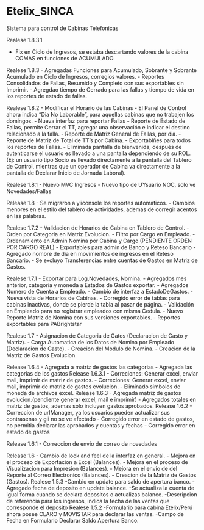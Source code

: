 Etelix_SINCA
============

Sistema para control de Cabinas Telefonicas

Realese 1.8.3.1
- Fix en Ciclo de Ingresos, se estaba descartando valores de la cabina COMAS en funciones de ACUMULADO.
    
Realese 1.8.3
    - Agregadas Funciones para Acumulado, Sobrante y Sobrante Acumulado en Ciclo de Ingresos, corregios valores.
    - Reportes Consolidados de Fallas, Resumido y Completo con sus exportables sin Imprimir.
    - Agregdao tiempo de Cerrado para las fallas y tiempo de vida en los reportes de estado de fallas.

Realese 1.8.2
    - Modificar el Horario de las Cabinas
    - El Panel de Control ahora indica “Dia No Laborable”, para aquellas cabinas que no trabajen los domingos.
    - Nueva interfaz para reportar Fallas
    - Reporte de Estado de Fallas, permite Cerrar el TT, agregar una observación e indicar el destino relacionado a la falla. 
    - Reporte de Matriz General de Fallas, por dia.
    - Reporte de Matriz de Total de TT’s por Cabina.
    - Exportablñes para todos los reportes de Fallas.
    - Eliminada pantalla de bienvenida, después de autenticarse el usuario es llevado a una pantalla dependiendo de su ROL. (Ej: un usuario tipo Socio es llevado directamente a la pantalla del Tablero de Control, mientras que un operador de Cabina va directamente a la pantalla de Declarar Inicio de Jornada Laboral).

Realese 1.8.1
    - Nuevo MVC Ingresos
    - Nuevo tipo de UYsuario NOC, solo ve Novedades/Fallas

Release 1.8
    - Se migraron a yiiconsole los reportes automaticos.
    - Cambios menores en el estilo del tablero de actividades, ademas de corregir acentos en las palabras.

Realese 1.7.2
    - Validacion de Horarios de Cabina en Tablero de Control.
    - Orden por Categoria en Matriz Evolucion.
    - Filtro por Cargo en Empleado.
    - Ordenamiento en Admin Nomina por Cabina y Cargo (PENDIENTE ORDEN POR CARGO REAL)
    - Exportables para admin de Banco y Reteso Bancario
    - Agregado nombre de dia en movimientos de ingresos en el Reteso Bancario.
    - Se excluyo Transferencias entre cuentas de Gastos en Matriz de Gastos.


Realese 1.7.1
    - Exportar para Log,Novedades, Nomina.
    - Agregados mes anterior, categoria y moneda a Estados de Gastos exportar.
    - Agregados Numero de Cuenta a Empleado.
    - Cambio de interfaz a EstadoDeGastos.
    - Nueva vista de Horarios de Cabinas.
    - Corregido error de tablas para cabinas inactivas, donde se pierde la tabla al pasar de página.
    - Validación en Empleado para no registrar empleados con misma Cedula.
    - Nuevo Reporte Matriz de Nomina con sus versiones exportables.
    - Reportes exportables para PABrightstar 


Realese 1.7
    - Asignacion de Categoria de Gatos (Declaracion de Gasto y Matriz).
    - Carga Automatica de los Datos de Nomina por Empleado (Declaracion de Gasto).
    - Creacion del Modulo de Nomina.
    - Creacion de la Matriz de Gastos Evolucion.

Release 1.6.4
    - Agregada a matriz de gastos las categorias
    - Agregada las categorias de los gastos
Release 1.6.3.1
    - Correciones: Generar excel, enviar mail, imprimir de matriz de gastos.
    - Correciones: Generar excel, enviar mail, imprimir de matriz de gastos evolucion.
    - Eliminado simbolos de moneda de archivos excel.
Release 1.6.3
    - Agregada matriz de gastos evolucion.(pendiente generar excel, mail e imprimir)
    - Agregados totales en matriz de gastos, ademas solo incluyen gastos aprobados.
Release 1.6.2
    - Correccion de urlManager, ya los usuarios pueden actualizar sus contrasenas y gii no se ve afectado
    - Corregido error en estado de gastos, no permitia declarar las aprobados y cuentas y fechas
    - Corregido error en estado de gastos

Release 1.6.1
    - Correccion de envio de correo de novedades

Release 1.6
    - Cambio de look and feel de la interfaz en general.
    - Mejora en el proceso de Exportacion a Excel (Balances).
    - Mejora en el proceso de Visualizacion para Impresion (Balances).
    - Mejora en el envio de del Reporte al Correo Electronico (Balances).
    - Creacion de la Matriz de Gastos (Gastos). 
Realese 1.5.3
    -Cambio en update para saldo de apertura banco.
    -Agregado fecha de deposito en update balance.
    -Se actualiza la cuenta de igual forma cuando se declara depositos o actualizas balance.
    -Descripcion de referencia para los ingresos, indica la fecha de las ventas que corresponde el deposito
Realese 1.5.2
    -Formulario para cabina Etelix/Perú ahora posee CLARO y MOVISTAR para declarar las ventas.
    -Campo de Fecha en Formulario Declarar Saldo Apertura Banco.
